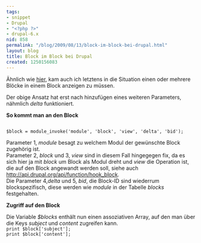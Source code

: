 ```yaml
---
tags:
- snippet
- Drupal
- "<?php ?>"
- drupal-6.x
nid: 858
permalink: "/blog/2009/08/13/block-im-block-bei-drupal.html"
layout: blog
title: Block im Block bei Drupal
created: 1250156083
---
```

<p>Ähnlich wie <a href="http://www.anelloconsulting.com/drupal_block_within_block">hier</a>, kam auch ich letztens in die Situation einen oder mehrere Blöcke in einem Block anzeigen zu müssen.</p>
<p>Der obige Ansatz hat erst nach hinzufügen eines weiteren Parameters, nähmlich <i>delta</i> funktioniert.</p>
<strong>So kommt man an den Block</strong>
<p>
<code type="php">
$block = module_invoke('module', 'block', 'view', 'delta', 'bid'); 
</code></p>
<!--break-->
<p>Parameter 1, <i>module</i> besagt zu welchem Modul der gewünschte Block zugehörig ist.<br>
Parameter 2, <i>block</i> und 3, <i>view</i> sind in diesem Fall hingegegen fix, da es sich hier ja mit <i>block</i> um Block als Modul dreht und <i>view</i> die Operation ist, die auf den Block angewandt werden soll, siehe auch <a href="http://api.drupal.org/api/function/hook_block">http://api.drupal.org/api/function/hook_block</a>.<br>
	Die Parameter 4,<i>delta</i> und 5, <i>bid</i>, die Block-ID sind wiederrum blockspezifisch, diese werden wie <i>module</i> in der Tabelle <i>blocks</i> festgehalten.</p>
<strong>Zugriff auf den Block</strong>
<p>Die Variable <i>$blocks</i> enthält nun einen assoziativen Array, auf den man über die Keys <i>subject</i> und <i>content</i> zugreifen kann. 
<code type="php"> 
print $block['subject'];
print $block['content'];
</code>
</p>

